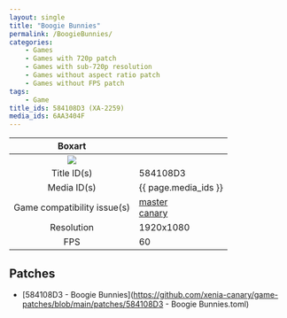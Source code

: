 ```yaml
---
layout: single
title: "Boogie Bunnies"
permalink: /BoogieBunnies/
categories:
    - Games
    - Games with 720p patch
    - Games with sub-720p resolution
    - Games without aspect ratio patch
    - Games without FPS patch
tags:
    - Game
title_ids: 584108D3 (XA-2259)
media_ids: 6AA3404F
---
```


| Boxart                      |                                                                            |
| :----:                      | :-                                                                         |
| ![](https://download-ssl.xbox.com/content/images/66acd000-77fe-1000-9115-d802584108d3/1033/boxartlg.jpg) |
| Title ID(s)                 | 584108D3                                                                   |
| Media ID(s)                 | {{ page.media_ids }}                                                        |
| Game compatibility issue(s) | [master](https://github.com/xenia-project/game-compatibility/issues/)<br>[canary](https://github.com/xenia-canary/game-compatibility/issues/) |
| Resolution                  | 1920x1080                                                                   |
| FPS                         | 60                                                                         |

## Patches
* [584108D3 - Boogie Bunnies](https://github.com/xenia-canary/game-patches/blob/main/patches/584108D3 - Boogie Bunnies.toml)

<!--This page was generated by a script. You can remove this comment once the page is verified to be free of mistakes.-->

